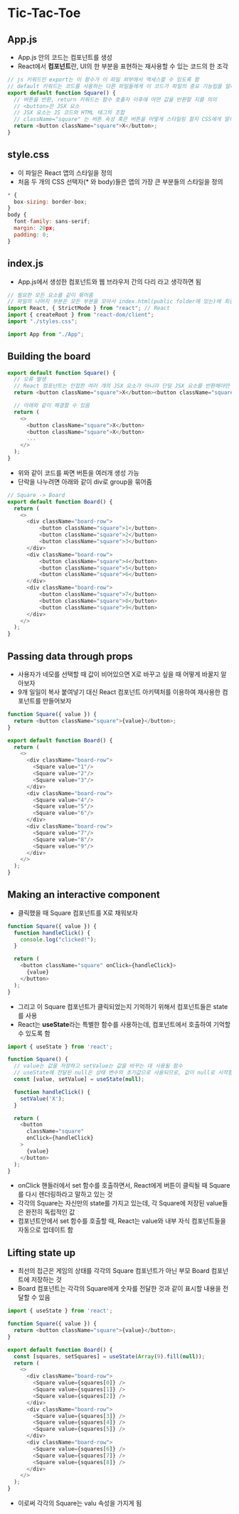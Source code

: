 # Tic-Tac-Toe
## App.js
- App.js 안의 코드는 컴포넌트를 생성
- React에서 **컴포넌트**란, UI의 한 부분을 표현하는 재사용할 수 있는 코드의 한 조각
```javascript
// js 키워드인 export는 이 함수가 이 파일 외부에서 액세스할 수 있도록 함
// default 키워드는 코드를 사용하는 다른 파일들에게 이 코드가 파일의 중요 기능임을 알려주는 역할
export default function Square() {
  // 버튼을 반환, return 키워드는 함수 호출자 이후에 어떤 값을 반환할 지를 의미
  // <button>은 JSX 요소
  // JSX 요소는 JS 코드와 HTML 태그의 조합
  // className="square" 는 버튼 속성 혹은 버튼을 어떻게 스타일링 할지 CSS에게 말하는 prop
  return <button className="square">X</button>;
}
```
## style.css
- 이 파일은 React 앱의 스타일을 정의
- 처음 두 개의 CSS 선택자(* 와 body)들은 앱의 가장 큰 부분들의 스타일을 정의
```javascript
* {
  box-sizing: border-box;
}
body {
  font-family: sans-serif;
  margin: 20px;
  padding: 0;
}
```

## index.js
- App.js에서 생성한 컴포넌트와 웹 브라우저 간의 다리 라고 생각하면 됨
```javascript
// 필요한 모든 요소를 같이 묶어줌
// 파일의 나머지 부분은 모든 부분을 모아서 index.html(public folder에 있는)에 최종 결과물을 삽입
import React, { StrictMode } from "react"; // React
import { createRoot } from "react-dom/client";
import "./styles.css";

import App from "./App";
```

## Building the board
```javascript
export default function Square() {
  // 오류 발생
  // React 컴포넌트는 인접한 여러 개의 JSX 요소가 아니라 단일 JSX 요소를 반환해야만 함
  return <button className="square">X</button><button className="square">X</button>;

  // 아래와 같이 해결할 수 있음
  return (
    <>
      <button className="square">X</button>
      <button className="square">X</button>
      ...
    </>
  );
}
```
- 위와 같이 코드를 짜면 버튼을 여러개 생성 가능
- 단락을 나누려면 아래와 같이 div로 group을 묶어줌
```javascript
// Square -> Board
export default function Board() {
  return (
    <>
      <div className="board-row">
          <button className="square">1</button>
          <button className="square">2</button>
          <button className="square">3</button>
      </div>
      <div className="board-row">
          <button className="square">4</button>
          <button className="square">5</button>
          <button className="square">6</button>
      </div>
      <div className="board-row">
          <button className="square">7</button>
          <button className="square">8</button>
          <button className="square">9</button>
      </div>
    </>
  );
}
```

## Passing data through props
- 사용자가 네모를 선택할 때 값이 비어있으면 X로 바꾸고 싶을 때 어떻게 바꿀지 알아보자
- 9개 일일이 복사 붙여넣기 대신 React 컴포넌트 아키텍처를 이용하여 재사용한 컴포넌트를 만들어보자
```javascript
function Square({ value }) {
  return <button className="square">{value}</button>;
}

export default function Board() {
  return (
    <>
      <div className="board-row">
        <Square value="1"/>
        <Square value="2"/>
        <Square value="3"/>
      </div>
      <div className="board-row">
        <Square value="4"/>
        <Square value="5"/>
        <Square value="6"/>
      </div>
      <div className="board-row">
        <Square value="7"/>
        <Square value="8"/>
        <Square value="9"/>
      </div>
    </>
  );
}
```

## Making an interactive component
- 클릭했을 때 Square 컴포넌트를 X로 채워보자
```javascript
function Square({ value }) {
  function handleClick() {
    console.log("clicked!");
  }

  return (
    <button className="square" onClick={handleClick}>
      {value}
    </button>
  );
}
```
- 그리고 이 Square 컴포넌트가 클릭되었는지 기억하기 위해서 컴포넌트들은 state를 사용
- React는 **useState**라는 특별한 함수를 사용하는데, 컴포넌트에서 호출하여 기억할 수 있도록 함
```javascript
import { useState } from 'react';

function Square() {
  // value는 값을 저장하고 setValue는 값을 바꾸는 데 사용될 함수
  // useState에 전달된 null은 상태 변수의 초기값으로 사용되므로, 값이 null로 시작함
  const [value, setValue] = useState(null);

  function handleClick() {
    setValue('X');
  }

  return (
    <button
      className="square"
      onClick={handleClick}
    >
      {value}
    </button>
  );
}
```
- onClick 핸들러에서 set 함수를 호출하면서, React에게 버튼이 클릭될 때 Square를 다시 렌더링하라고 말하고 있는 것
- 각각의 Square는 자신만의 state를 가지고 있는데, 각 Square에 저장된 value들은 완전히 독립적인 값
- 컴포넌트안에서 set 함수를 호출할 때, React는 value와 내부 자식 컴포넌트들을 자동으로 업데이트 함

## Lifting state up
- 최선의 접근은 게임의 상태를 각각의 Square 컴포넌트가 아닌 부모 Board 컴포넌트에 저장하는 것
- Board 컴포넌트는 각각의 Square에게 숫자를 전달한 것과 같이 표시할 내용을 전달할 수 있음
```javascript
import { useState } from 'react';

function Square({ value }) {
  return <button className="square">{value}</button>;
}

export default function Board() {
  const [squares, setSquares] = useState(Array(9).fill(null));
  return (
    <>
      <div className="board-row">
        <Square value={squares[0]} />
        <Square value={squares[1]} />
        <Square value={squares[2]} />
      </div>
      <div className="board-row">
        <Square value={squares[3]} />
        <Square value={squares[4]} />
        <Square value={squares[5]} />
      </div>
      <div className="board-row">
        <Square value={squares[6]} />
        <Square value={squares[7]} />
        <Square value={squares[8]} />
      </div>
    </>
  );
}
```
- 이로써 각각의 Square는 valu 속성을 가지게 됨
